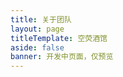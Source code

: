 ```yaml
---
title: 关于团队
layout: page
titleTemplate: 空荧酒馆
aside: false
banner: 开发中页面，仅预览
---
```


<script setup lang="ts">
import TeamPage from '../components/team/TeamPage.vue'
</script>

<TeamPage />
